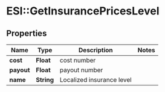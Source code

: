 # ESI::GetInsurancePricesLevel

## Properties
Name | Type | Description | Notes
------------ | ------------- | ------------- | -------------
**cost** | **Float** | cost number | 
**payout** | **Float** | payout number | 
**name** | **String** | Localized insurance level | 


